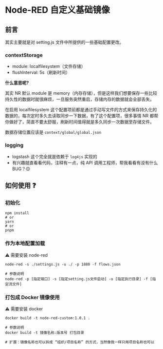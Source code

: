 # Node-RED 自定义基础镜像

## 前言

其实主要就是对 setting.js 文件中所提供的一些基础配置更改。

### contextStorage

- module: localfilesystem（文件存储）
- flushInterval: 5s（刷新时间）

**什么意思呢?**

其实 NR 默认 module 是 memory（内存存储），但是这样我们想要保存一些比较持久性的数据时就很麻烦，一旦服务突然重启，存储内存的数据就会全部丢失。

在启用 localfilesystem 这个配置项前都是通过手动写文件的方式来保存持久化的数据的，每次定时多久去读取同步一下数据，有了这个配置项，很多事情 NR 都帮你做好了，简直不要太舒服，刷新时间值得就是多久同步一次数据至存储文件。

数据存储位置应该是 `context/global/global.json`

### logging

- logstash 这个完全就是依赖于 `log4js` 实现的
- 有兴趣就直看看代码，注释有一点，纯 API 调用工程师，帮我看看有没有什么 BUG？😊

## 如何使用 ❓

### 初始化

```shell
npm install
# or
yarn
# or
pnpm
```

### 作为本地配置加载

⚠️ 需要安装 node-red

```shell
node-red -s ./settings.js -u ./ -p 1880 -f flows.json

# 参数说明
node-red -p [指定端口] -s [指定setting.js文件启动] -u [指定执行目录] -f [指定流文件]
```

### 打包成 Docker 镜像使用

⚠️ 需要安装 docker

```shell
docker build -t node-red-custom:1.0.1 .

# 参数说明
docker build -t 镜像名称:版本号 打包目录

# 扩展：镜像名称也可以拆成 “组织/项目名称” 的方式，当然像我一样只用项目名称也可以
```
